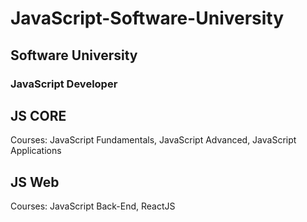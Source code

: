 # JavaScript-Software-University

## Software University
### JavaScript Developer 

## JS CORE
Courses:
JavaScript Fundamentals,
JavaScript Advanced,
JavaScript Applications

## JS Web
Courses:
JavaScript Back-End,
ReactJS
